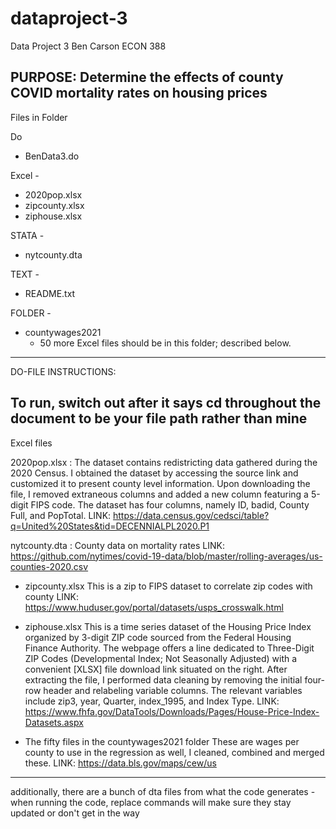 # dataproject-3

Data Project 3
Ben Carson
ECON 388

PURPOSE: Determine the effects of county COVID mortality rates on housing prices
----------------------------------------------------------------------------

Files in Folder

Do
- BenData3.do

Excel -
- 2020pop.xlsx
- zipcounty.xlsx
- ziphouse.xlsx

STATA -
- nytcounty.dta

TEXT -
- README.txt

FOLDER -
- countywages2021
	- 50 more Excel files should be in this folder; described below.

-----------------------------------

DO-FILE INSTRUCTIONS:

To run, switch out after it says cd throughout the document to be your file path rather than mine
----------------------------------

Excel files

2020pop.xlsx :
The dataset contains redistricting data gathered during the 2020 Census. I obtained the dataset by accessing the source link and customized it to present county level information. Upon downloading the file, I removed extraneous columns and added a new column featuring a 5-digit FIPS code. The dataset has four columns, namely ID, badid, County Full, and PopTotal. 
LINK: https://data.census.gov/cedsci/table?q=United%20States&tid=DECENNIALPL2020.P1

nytcounty.dta :
County data on mortality rates
LINK: https://github.com/nytimes/covid-19-data/blob/master/rolling-averages/us-counties-2020.csv

- zipcounty.xlsx
This is a zip to FIPS dataset to correlate zip codes with county
LINK: https://www.huduser.gov/portal/datasets/usps_crosswalk.html

- ziphouse.xlsx
This is a time series dataset of the Housing Price Index organized by 3-digit ZIP code sourced from the Federal Housing Finance Authority. The webpage offers a line dedicated to Three-Digit ZIP Codes (Developmental Index; Not Seasonally Adjusted) with a convenient [XLSX] file download link situated on the right. After extracting the file, I performed data cleaning by removing the initial four-row header and relabeling variable columns. The relevant variables include zip3, year, Quarter, index_1995, and Index Type. 
LINK: https://www.fhfa.gov/DataTools/Downloads/Pages/House-Price-Index-Datasets.aspx

- The fifty files in the countywages2021 folder
These are wages per county to use in the regression as well, I cleaned, combined and merged these.
LINK: https://data.bls.gov/maps/cew/us

----------------------------------------------------------------------------

additionally, there are a bunch of dta files from what the code generates - when running the code, replace commands will make sure they stay updated or don't get in the way
